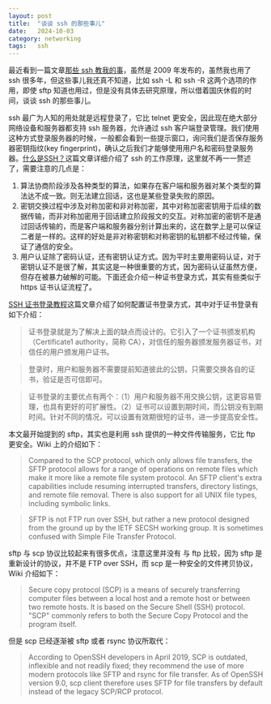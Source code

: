 ```yaml
---
layout: post
title:  "谈谈 ssh 的那些事儿"
date:   2024-10-03
category: networking
tags:   ssh
---
```


最近看到一篇文章[那些 ssh 教我的事](https://yangwenbo.com/articles/ssh-oh-my-god.html)，虽然是 2009 年发布的，虽然我也用了 ssh 很多年，但这些事儿我还真不知道，比如 ssh -L 和 ssh -R 这两个选项的作用，即使 sftp 知道也用过，但是没有具体去研究原理，所以借着国庆休假的时间，谈谈 ssh 的那些事儿。

ssh 最广为人知的用处就是远程登录了，它比 telnet 更安全，因此现在绝大部分网络设备和服务器都支持 ssh 服务器，允许通过 ssh 客户端登录管理。我们使用这种方式登录服务器的时候，一般都会看到一些提示窗口，询问我们是否保存服务器密钥指纹(key fingerprint)，确认之后我们才能够使用用户名和密码登录服务器。[什么是SSH？](https://info.support.huawei.com/info-finder/encyclopedia/zh/SSH.html)这篇文章详细介绍了 ssh 的工作原理，这里就不再一一赘述了，需要注意的几点是：
1. 算法协商阶段涉及各种类型的算法，如果存在客户端和服务器对某个类型的算法达不成一致。则无法建立回话，这也是某些登录失败的原因。
2. 密钥交换过程中涉及对称加密和非对称加密，其中对称加密密钥用于后续的数据传输，而非对称加密用于回话建立阶段报文的交互。对称加密的密钥不是通过回话传输的，而是客户端和服务器分别计算出来的，这在数学上是可以保证二者是一样的。这样的好处是非对称密钥和对称密钥的私钥都不经过传输，保证了通信的安全。
2. 用户认证除了密码认证，还有密钥认证方式。因为平时主要用密码认证，对于密钥认证不是很了解，其实这是一种很重要的方式，因为密码认证虽然方便，但存在被暴力破解的可能。下面还会介绍一种证书登录方式，其实有些类似于 https 证书认证流程了。

[SSH 证书登录教程](https://www.ruanyifeng.com/blog/2020/07/ssh-certificate.html)这篇文章介绍了如何配置证书登录方式，其中对于证书登录有如下介绍：

> 证书登录就是为了解决上面的缺点而设计的。它引入了一个证书颁发机构（Certificate1 authority，简称 CA），对信任的服务器颁发服务器证书，对信任的用户颁发用户证书。

> 登录时，用户和服务器不需要提前知道彼此的公钥，只需要交换各自的证书，验证是否可信即可。

> 证书登录的主要优点有两个：（1）用户和服务器不用交换公钥，这更容易管理，也具有更好的可扩展性。（2）证书可以设置到期时间，而公钥没有到期时间。针对不同的情况，可以设置有效期很短的证书，进一步提高安全性。

本文最开始提到的 sftp，其实也是利用 ssh 提供的一种文件传输服务，它比 ftp 更安全。Wiki 上的介绍如下：

> Compared to the SCP protocol, which only allows file transfers, the SFTP protocol allows for a range of operations on remote files which make it more like a remote file system protocol. An SFTP client's extra capabilities include resuming interrupted transfers, directory listings, and remote file removal. There is also support for all UNIX file types, including symbolic links.

> SFTP is not FTP run over SSH, but rather a new protocol designed from the ground up by the IETF SECSH working group. It is sometimes confused with Simple File Transfer Protocol.

sftp 与 scp 协议比较起来有很多优点，注意这里并没有 与 ftp 比较，因为 sftp 是重新设计的协议，并不是 FTP over SSH，而 scp 是一种安全的文件拷贝协议，Wiki 介绍如下：

> Secure copy protocol (SCP) is a means of securely transferring computer files between a local host and a remote host or between two remote hosts. It is based on the Secure Shell (SSH) protocol. "SCP" commonly refers to both the Secure Copy Protocol and the program itself.

但是 scp 已经逐渐被 sftp 或者 rsync 协议所取代：

> According to OpenSSH developers in April 2019, SCP is outdated, inflexible and not readily fixed; they recommend the use of more modern protocols like SFTP and rsync for file transfer. As of OpenSSH version 9.0, scp client therefore uses SFTP for file transfers by default instead of the legacy SCP/RCP protocol.

